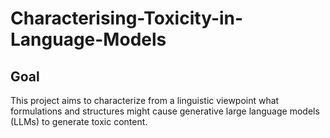 # Characterising-Toxicity-in-Language-Models

## Goal
This project aims to characterize from a linguistic viewpoint what formulations and structures might cause generative large language models (LLMs) to generate toxic content.
